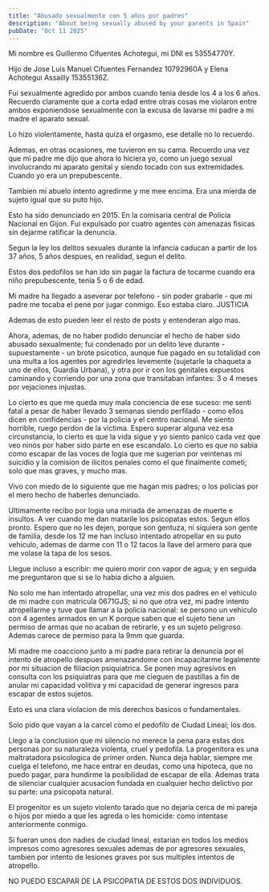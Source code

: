 ```yaml
---
title: "Abusado sexualmente con 5 años por padres"
description: "About being sexually abused by your parents in Spain"
pubDate: "Oct 11 2025"
---
```


Mi nombre es Guillermo Cifuentes Achotegui, mi DNI es 53554770Y.

Hijo de Jose Luis Manuel Cifuentes Fernandez 10792960A y Elena Achotegui Assailly 15355136Z.

Fui sexualmente agredido por ambos cuando tenia desde los 4 a los 6 años. Recuerdo claramente que a corta edad entre otras
cosas me violaron entre ambos exponiendose sexualmente con la excusa de lavarse mi padre a mi madre el aparato sexual.

Lo hizo violentamente, hasta quiza el orgasmo, ese detalle no lo recuerdo.

Ademas, en otras ocasiones, me tuvieron en su cama. Recuerdo una vez que mi padre me dijo que ahora lo hiciera yo, como
un juego sexual involucrando mi aparato genital y siendo tocado con sus extremidades. Cuando yo era un prepubescente.

Tambien mi abuelo intento agredirme y me mee encima. Era una mierda de sujeto igual que su puto hijo.

Esto ha sido denunciado en 2015. En la comisaria central de Policia Nacional en Gijon. Fui expulsado por cuatro agentes con
amenazas fisicas sin dejarme ratificar la denuncia.

Segun la ley los delitos sexuales durante la infancia caducan a partir de los 37 años, 5 años despues, en realidad, segun
el delito.

Estos dos pedofilos se han ido sin pagar la factura de tocarme cuando era niño prepubescente, tenia 5 o 6 de edad.

Mi madre ha llegado a aseverar por telefono - sin poder grabarle - que mi padre me tocaba el pene por jugar conmigo. Eso estaba claro. JUSTICIA

Ademas de esto pueden leer el resto de posts y entenderan algo mas.

Ahora, ademas, de no haber podido denunciar el hecho de haber sido abusado sexualmente; fui condenado por un delito leve durante - supuestamente -
un brote psicotico, aunque fue pagado en su totalidad con una multa a los agentes por agredirles levemente (sujetarle la chaqueta a uno de ellos,
Guardia Urbana), y otra por ir con los genitales expuestos caminando y corriendo por una zona que transitaban infantes: 3 o 4 meses por vejaciones
injustas.

Lo cierto es que me queda muy mala conciencia de ese suceso: me senti fatal a pesar de haber llevado 3 semanas siendo perfilado - como ellos dicen en
confidencias - por la policia y el centro nacional. Me siento horrible, ruego perdon de la victima. Espero superar alguna vez esa circunstancia,
lo cierto es que la vida sigue y yo siento panico cada vez que veo ninos por haber sido parte en ese escandalo. Lo cierto es que no sabia como
escapar de las voces de logia que me sugerian por veintenas mi suicidio y la comision de ilicitos penales como el que finalmente cometi; solo que
mas graves, y mucho mas.

Vivo con miedo de lo siguiente que me hagan mis padres; o los policias por el mero hecho de haberles denunciado.

Ultimamente recibo por logia una miriada de amenazas de muerte e insultos. A ver cuando me dan matarile los psicopatas estos. Segun ellos
pronto. Espero que no les dejen, porque son gentuza, ni siquiera son gente de familia, desde los 12 me han incluso intentado atropellar
en su puto vehiculo, ademas de darme con 11 o 12 tacos la llave del armero para que me volase la tapa de los sesos.

Llegue incluso a escribir: me quiero morir con vapor de agua; y en seguida me preguntaron que si se lo habia dicho a alguien.

No solo me han intentado atropellar, una vez mis dos padres en el vehiculo de mi madre con matricula 0671GJS; si no que otra vez, mi padre
intento atropellarme y tuve que llamar a la policia nacional: se persono un vehiculo con 4 agentes armados en un K porque saben que el sujeto
tiene un permiso de armas que no acaban de retirarle, y es un sujeto peligroso. Ademas carece de permiso para la 9mm que guarda.

Mi madre me coacciono junto a mi padre para retirar la denuncia por el intento de atropello despues amenazandome con incapacitarme legalmente por mi
situacion de filiacion psiquiatrica. Se ponen muy agresivos en consulta con los psiquiatras para que me cieguen de pastillas a fin de anular mi
capacidad volitiva y mi capacidad de generar ingresos para escapar de estos sujetos.

Esto es una clara violacion de mis derechos basicos o fundamentales.

Solo pido que vayan a la carcel como el pedofilo de Ciudad Lineal; los dos.

Llego a la conclusion que mi silencio no merece la pena para estas dos personas por su naturaleza violenta, cruel y pedofila.
La progenitora es una maltratadora psicologica de primer orden. Nunca deja hablar, siempre me cuelga el telefono, me hace entrar en deudas,
como una hipoteca, que no puedo pagar, para hundirme la posibilidad de escapar de ella. Ademas trata de silenciar cualquier acusacion fundada en cualquier
hecho delictivo por su parte: una psicopata natural.

El progenitor es un sujeto violento tarado que no dejaria cerca de mi pareja o hijos por miedo a que les agreda o les homicide: como intentase anteriormente
conmigo.

Si fueran unos don nadies de ciudad lineal, estarian en todos los medios impresos como agresores sexuales ademas de por agresores sexuales, tambien por intento
de lesiones graves por sus multiples intentos de atropello.

NO PUEDO ESCAPAR DE LA PSICOPATIA DE ESTOS DOS INDIVIDUOS.
